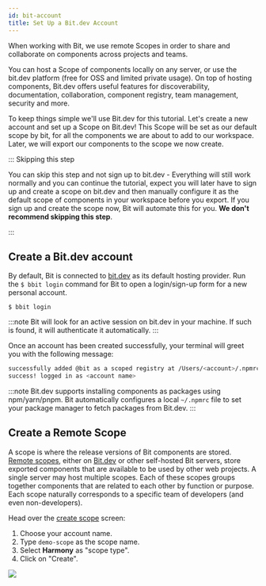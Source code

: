 ```yaml
---
id: bit-account
title: Set Up a Bit.dev Account
---
```


When working with Bit, we use remote Scopes in order to share and collaborate on components across projects and teams.  

You can host a Scope of components locally on any server, or use the bit.dev platform (free for OSS and limited private usage). On top of hosting components, Bit.dev offers useful features for discoverability, documentation, collaboration, component registry, team management, security and more.  

To keep things simple we'll use Bit.dev for this tutorial. Let's create a new account and set up a Scope on Bit.dev! This Scope will be set as our default scope by bit, for all the components we are about to add to our workspace. Later, we will export our components to the scope we now create.


::: Skipping this step

You can skip this step and not sign up to bit.dev - Everything will still work normally and you can continue the tutorial, expect you will later have to sign up and create a scope on bit.dev and then manually configure it as the default scope of components in your workspace before you export. If you sign up and create the scope now, Bit will automate this for you. **We don't recommend skipping this step**.

:::

## Create a Bit.dev account  

By default, Bit is connected to [bit.dev](https://bit.dev) as its default hosting provider. Run the `$ bbit login` command for Bit to open a login/sign-up form for a new personal account.

```shell
$ bbit login
```

:::note
Bit will look for an active session on bit.dev in your machine. If such is found, it will authenticate it automatically.
:::

Once an account has been created successfully, your terminal will greet you with the following message:

```sh
successfully added @bit as a scoped registry at /Users/<account>/.npmrc
success! logged in as <account name>
```

:::note
Bit.dev supports installing components as packages using npm/yarn/pnpm.
Bit automatically configures a local `~/.npmrc` file to set your package manager to fetch packages from Bit.dev.
:::

## Create a Remote Scope

A scope is where the release versions of Bit components are stored. [Remote scopes](/docs/scope/overview#remote-scope), either on [Bit.dev](https://bit.dev) or other self-hosted Bit servers, store exported components that are available to be used by other web projects.
A single server may host multiple scopes. Each of these scopes groups together components that are related to each other by function or purpose. Each scope naturally corresponds to a specific team of developers (and even non-developers).

Head over the [create scope](https://bit.dev/~create-collection) screen:

1. Choose your account name.
1. Type `demo-scope` as the scope name.
1. Select **Harmony** as "scope type".
1. Click on "Create".

<div style={{textAlign: 'center'}}>
    <img src="/img/create_scope.png"  style={{boxShadow: '3px 3px 15px 3px rgba(0,0,0,0.20)', width: '60%', padding: 10, marginTop: 10}}></img>
</div>
